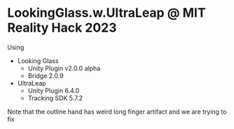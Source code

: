 # LookingGlass.w.UltraLeap @ MIT Reality Hack 2023

Using 
- Looking Glass 
  - Unity Plugin v2.0.0 alpha
  - Bridge 2.0.9
- UltraLeap 
  - Unity Plugin 6.4.0
  - Tracking SDK 5.7.2
  
  
Note that the outline hand has weird long finger artifact and we are trying to fix
